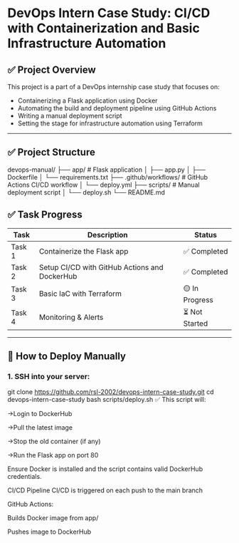# DevOps Intern Case Study: CI/CD with Containerization and Basic Infrastructure Automation

## ✅ Project Overview

This project is a part of a DevOps internship case study that focuses on:
- Containerizing a Flask application using Docker
- Automating the build and deployment pipeline using GitHub Actions
- Writing a manual deployment script
- Setting the stage for infrastructure automation using Terraform

---

## ✅ Project Structure

devops-manual/ ├── app/ # Flask application │ ├── app.py │ ├── Dockerfile │ └── requirements.txt ├── .github/workflows/ # GitHub Actions CI/CD workflow │ └── deploy.yml ├── scripts/ # Manual deployment script │ └── deploy.sh └── README.md
## ✅ Task Progress

| Task | Description | Status |
|------|-------------|--------|
| Task 1 | Containerize the Flask app | ✅ Completed |
| Task 2 | Setup CI/CD with GitHub Actions and DockerHub | ✅ Completed |
| Task 3 | Basic IaC with Terraform | 🟡 In Progress |
| Task 4 | Monitoring & Alerts | ⏳ Not Started |

---

## 🚀 How to Deploy Manually

### 1. SSH into your server:

git clone https://github.com/rsl-2002/devops-intern-case-study.git
cd devops-intern-case-study
bash scripts/deploy.sh
✅ This script will:

->Login to DockerHub

->Pull the latest image

->Stop the old container (if any)

->Run the Flask app on port 80

Ensure Docker is installed and the script contains valid DockerHub credentials.

CI/CD Pipeline
CI/CD is triggered on each push to the main branch

GitHub Actions:

Builds Docker image from app/

Pushes image to DockerHub

